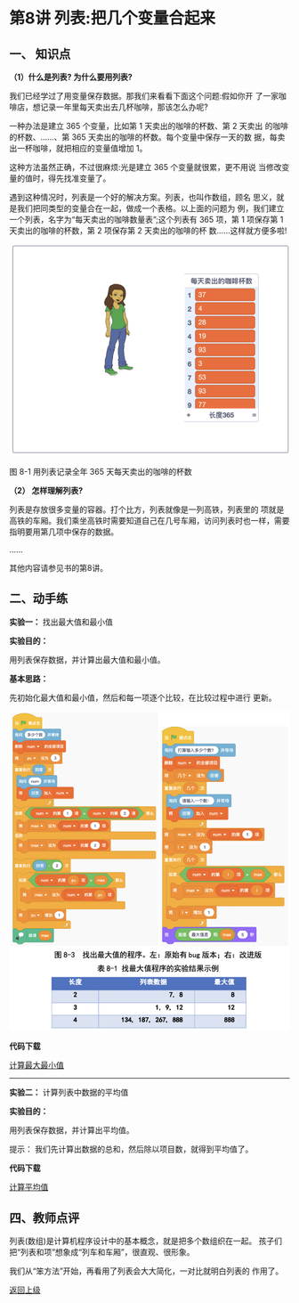 # 第8讲 列表:把几个变量合起来

## 一、	知识点


**（1）什么是列表? 为什么要用列表?** 

我们已经学过了用变量保存数据。那我们来看看下面这个问题:假如你开 了一家咖啡店，想记录一年里每天卖出去几杯咖啡，那该怎么办呢?

一种办法是建立 365 个变量，比如第 1 天卖出的咖啡的杯数、第 2 天卖出 的咖啡的杯数、......、第 365 天卖出的咖啡的杯数。每个变量中保存一天的数 据，每卖出一杯咖啡，就把相应的变量值增加 1。

这种方法虽然正确，不过很麻烦:光是建立 365 个变量就很累，更不用说 当修改变量的值时，得先找准变量了。

遇到这种情况时，列表是一个好的解决方案。列表，也叫作数组，顾名 思义，就是我们把同类型的变量合在一起，做成一个表格。以上面的问题为 例，我们建立一个列表，名字为“每天卖出的咖啡数量表”;这个列表有 365 项，第 1 项保存第 1 天卖出的咖啡的杯数，第 2 项保存第 2 天卖出的咖啡的杯 数......这样就方便多啦!


![图8-1](Figures/Lec8-1.png)

图 8-1 用列表记录全年 365 天每天卖出的咖啡的杯数


**（2）	怎样理解列表?**

列表是存放很多变量的容器。打个比方，列表就像是一列高铁，列表里的 项就是高铁的车厢。我们乘坐高铁时需要知道自己在几号车厢，访问列表时也一样，需要指明要用第几项中保存的数据。




......

其他内容请参见书的第8讲。

## 二、动手练

**实验一：** 找出最大值和最小值

**实验目的：** 

用列表保存数据，并计算出最大值和最小值。

**基本思路：** 

先初始化最大值和最小值，然后和每一项逐个比较，在比较过程中进行 更新。

![图8-3](Figures/Lec8-3.png)

**代码下载** 

[计算最大最小值](Code/第8讲-计算最大最小值-修正版.sb3) 

--- 

**实验二：** 计算列表中数据的平均值

**实验目的：** 

用列表保存数据，并计算出平均值。

提示： 我们先计算出数据的总和，然后除以项目数，就得到平均值了。


**代码下载** 

[计算平均值](Code/第8讲-计算平均值.sb3) 





## 四、教师点评

列表(数组)是计算机程序设计中的基本概念，就是把多个数组织在一起。 孩子们把“列表和项”想象成“列车和车厢”，很直观、很形象。

我们从“笨方法”开始，再看用了列表会大大简化，一对比就明白列表的 作用了。


[返回上级](index.md)


